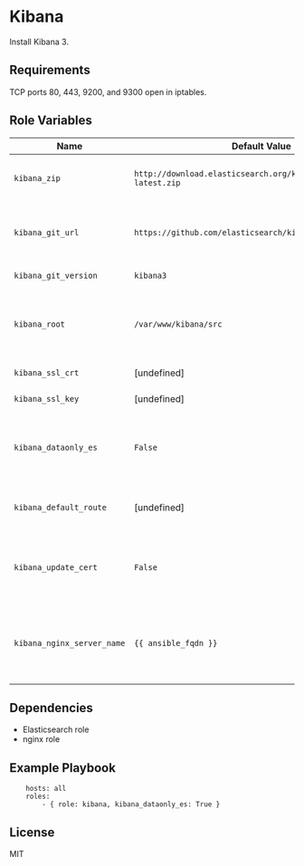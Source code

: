 Kibana
========

Install Kibana 3.

Requirements
------------

TCP ports 80, 443, 9200, and 9300 open in iptables.


Role Variables
--------------

| Name              | Default Value       | Description          |
|-------------------|---------------------|----------------------|
| `kibana_zip` | `http://download.elasticsearch.org/kibana/kibana/kibana-latest.zip` | Zip file containing Kibana release |
| `kibana_git_url` | `https://github.com/elasticsearch/kibana.git` | Git repo where Kibana will be checked out out from. |
| `kibana_git_version` | `kibana3` | Git branch to checkout. |
| `kibana_root` | `/var/www/kibana/src` | Root directory served by nginx containing kibana. |
| `kibana_ssl_crt`| [undefined] | SSL public certificate. |
| `kibana_ssl_key` | [undefined] | SSL private key. |
| `kibana_dataonly_es` | `False` | Make kibana elasticsearch node data only and never a master. |
| `kibana_default_route` | [undefined] | Override the default landing page. |
| `kibana_update_cert` | `False` | Whether or not to copy new SSL private and pubilc key files. |
| `kibana_nginx_server_name` | `{{ ansible_fqdn }}` | Space delimited list of names used in the nginx `server_name` setting. |

Dependencies
------------

- Elasticsearch role
- nginx role

Example Playbook
----------------

        hosts: all
        roles:
            - { role: kibana, kibana_dataonly_es: True }

License
-------

MIT
